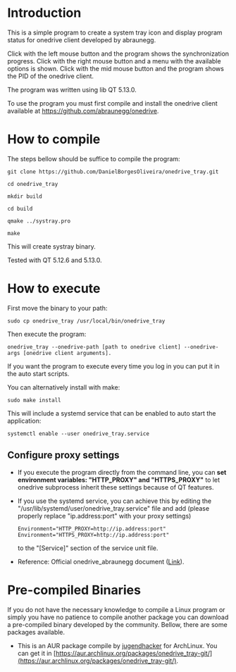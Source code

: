 # Introduction

This is a simple program to create a system tray icon and display program status for onedrive client developed by abraunegg.

Click with the left mouse button and the program shows the synchronization progress.
Click with the right mouse button and a menu with the available options is shown.
Click with the mid mouse button and the program shows the PID of the onedrive client.

The program was written using lib QT 5.13.0.

To use the program you must first compile and install the onedrive client available at https://github.com/abraunegg/onedrive.

# How to compile

The steps bellow should be suffice to compile the program:

```
git clone https://github.com/DanielBorgesOliveira/onedrive_tray.git

cd onedrive_tray

mkdir build

cd build

qmake ../systray.pro

make
```

This will create systray binary.

Tested with QT 5.12.6 and 5.13.0.

# How to execute

First move the binary to your path:

```
sudo cp onedrive_tray /usr/local/bin/onedrive_tray
```

Then execute the program:

```
onedrive_tray --onedrive-path [path to onedrive client] --onedrive-args [onedrive client arguments].
```

If you want the program to execute every time you log in you can put it in the auto start scripts.

You can alternatively install with make:

```
sudo make install
```

This will include a systemd service that can be enabled to auto start the application:

```
systemctl enable --user onedrive_tray.service
```

## Configure proxy settings

- If you execute the program directly from the command line, you can **set environment variables: "HTTP_PROXY" and "HTTPS_PROXY"** to let onedrive subprocess inherit these settings because of QT features.

- If you use the systemd service, you can achieve this by editing the "/usr/lib/systemd/user/onedrive_tray.service" file and add (please properly replace "ip.address:port" with your proxy settings)

  ```
  Environment="HTTP_PROXY=http://ip.address:port"
  Environment="HTTPS_PROXY=http://ip.address:port"
  ```

  to the "[Service]" section of the service unit file.
  
- Reference: Official onedrive_abraunegg document ([Link](https://github.com/abraunegg/onedrive/blob/master/docs/USAGE.md#access-onedrive-service-through-a-proxy)).

# Pre-compiled Binaries

If you do not have the necessary knowledge to compile a Linux program or simply you have no patience to compile another package you can download a pre-compiled binary developed by the community. Bellow, there are some packages available.

- This is an AUR package compile by [jugendhacker](https://github.com/jugendhacker) for ArchLinux. You can get it in [https://aur.archlinux.org/packages/onedrive_tray-git/](https://aur.archlinux.org/packages/onedrive_tray-git/).
